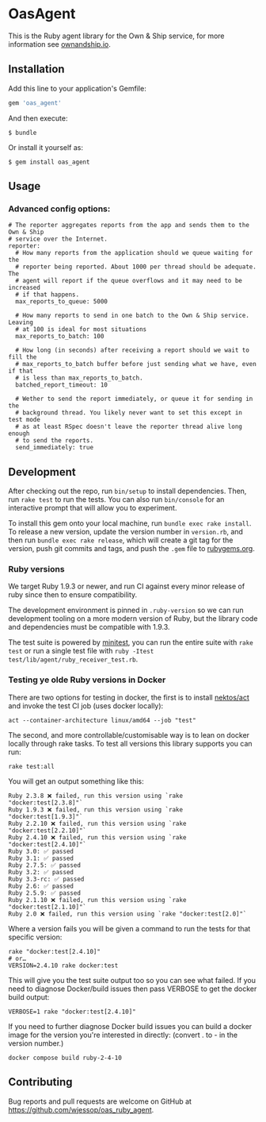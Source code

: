 # OasAgent

This is the Ruby agent library for the Own & Ship service, for more information see [ownandship.io](https://ownandship.io).

## Installation

Add this line to your application's Gemfile:

```ruby
gem 'oas_agent'
```

And then execute:

    $ bundle

Or install it yourself as:

    $ gem install oas_agent

## Usage

### Advanced config options:

    # The reporter aggregates reports from the app and sends them to the Own & Ship
    # service over the Internet.
    reporter:
      # How many reports from the application should we queue waiting for the
      # reporter being reported. About 1000 per thread should be adequate. The
      # agent will report if the queue overflows and it may need to be increased
      # if that happens.
      max_reports_to_queue: 5000

      # How many reports to send in one batch to the Own & Ship service. Leaving
      # at 100 is ideal for most situations
      max_reports_to_batch: 100

      # How long (in seconds) after receiving a report should we wait to fill the
      # max_reports_to_batch buffer before just sending what we have, even if that
      # is less than max_reports_to_batch.
      batched_report_timeout: 10

      # Wether to send the report immediately, or queue it for sending in the
      # background thread. You likely never want to set this except in test mode
      # as at least RSpec doesn't leave the reporter thread alive long enough
      # to send the reports.
      send_immediately: true

## Development

After checking out the repo, run `bin/setup` to install dependencies. Then, run `rake test` to run the tests. You can also run `bin/console` for an interactive prompt that will allow you to experiment.

To install this gem onto your local machine, run `bundle exec rake install`. To release a new version, update the version number in `version.rb`, and then run `bundle exec rake release`, which will create a git tag for the version, push git commits and tags, and push the `.gem` file to [rubygems.org](https://rubygems.org).

### Ruby versions

We target Ruby 1.9.3 or newer, and run CI against every minor release of ruby since then to ensure compatibility.

The development environment is pinned in `.ruby-version` so we can run development tooling on a more modern version of Ruby, but the library code and dependencies must be compatible with 1.9.3.

The test suite is powered by [minitest](https://github.com/minitest/minitest), you can run the entire suite with `rake test` or run a single test file with `ruby -Itest test/lib/agent/ruby_receiver_test.rb`.

### Testing ye olde Ruby versions in Docker

There are two options for testing in docker, the first is to install [nektos/act](https://github.com/nektos/act#readme) and invoke the test CI job (uses docker locally):

```shell
act --container-architecture linux/amd64 --job "test"
```

The second, and more controllable/customisable way is to lean on docker locally through rake tasks. To test all versions this library supports you can run:

    rake test:all

You will get an output something like this:

    Ruby 2.3.8 ❌ failed, run this version using `rake "docker:test[2.3.8]"`
    Ruby 1.9.3 ❌ failed, run this version using `rake "docker:test[1.9.3]"`
    Ruby 2.2.10 ❌ failed, run this version using `rake "docker:test[2.2.10]"`
    Ruby 2.4.10 ❌ failed, run this version using `rake "docker:test[2.4.10]"`
    Ruby 3.0: ✅ passed
    Ruby 3.1: ✅ passed
    Ruby 2.7.5: ✅ passed
    Ruby 3.2: ✅ passed
    Ruby 3.3-rc: ✅ passed
    Ruby 2.6: ✅ passed
    Ruby 2.5.9: ✅ passed
    Ruby 2.1.10 ❌ failed, run this version using `rake "docker:test[2.1.10]"`
    Ruby 2.0 ❌ failed, run this version using `rake "docker:test[2.0]"`

Where a version fails you will be given a command to run the tests for that specific version:

    rake "docker:test[2.4.10]"
    # or…
    VERSION=2.4.10 rake docker:test

This will give you the test suite output too so you can see what failed. If you need to diagnose Docker/build issues then pass VERBOSE to get the docker build output:

    VERBOSE=1 rake "docker:test[2.4.10]"

If you need to further diagnose Docker build issues you can build a docker image for the version you're interested in directly: (convert . to - in the version number.)

    docker compose build ruby-2-4-10

## Contributing

Bug reports and pull requests are welcome on GitHub at <https://github.com/wjessop/oas_ruby_agent>.
